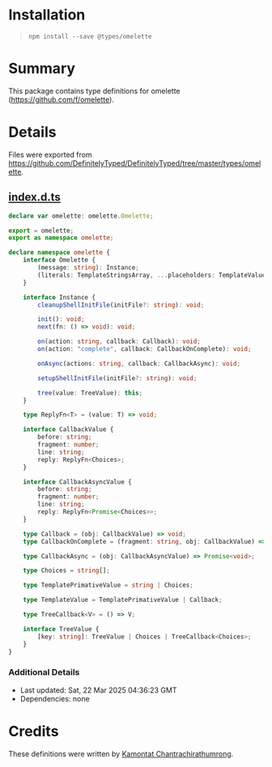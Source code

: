 # Installation
> `npm install --save @types/omelette`

# Summary
This package contains type definitions for omelette (https://github.com/f/omelette).

# Details
Files were exported from https://github.com/DefinitelyTyped/DefinitelyTyped/tree/master/types/omelette.
## [index.d.ts](https://github.com/DefinitelyTyped/DefinitelyTyped/tree/master/types/omelette/index.d.ts)
````ts
declare var omelette: omelette.Omelette;

export = omelette;
export as namespace omelette;

declare namespace omelette {
    interface Omelette {
        (message: string): Instance;
        (literals: TemplateStringsArray, ...placeholders: TemplateValue[]): Instance;
    }

    interface Instance {
        cleanupShellInitFile(initFile?: string): void;

        init(): void;
        next(fn: () => void): void;

        on(action: string, callback: Callback): void;
        on(action: "complete", callback: CallbackOnComplete): void;

        onAsync(actions: string, callback: CallbackAsync): void;

        setupShellInitFile(initFile?: string): void;

        tree(value: TreeValue): this;
    }

    type ReplyFn<T> = (value: T) => void;

    interface CallbackValue {
        before: string;
        fragment: number;
        line: string;
        reply: ReplyFn<Choices>;
    }

    interface CallbackAsyncValue {
        before: string;
        fragment: number;
        line: string;
        reply: ReplyFn<Promise<Choices>>;
    }

    type Callback = (obj: CallbackValue) => void;
    type CallbackOnComplete = (fragment: string, obj: CallbackValue) => void;

    type CallbackAsync = (obj: CallbackAsyncValue) => Promise<void>;

    type Choices = string[];

    type TemplatePrimativeValue = string | Choices;

    type TemplateValue = TemplatePrimativeValue | Callback;

    type TreeCallback<V> = () => V;

    interface TreeValue {
        [key: string]: TreeValue | Choices | TreeCallback<Choices>;
    }
}

````

### Additional Details
 * Last updated: Sat, 22 Mar 2025 04:36:23 GMT
 * Dependencies: none

# Credits
These definitions were written by [Kamontat Chantrachirathumrong](https://github.com/kamontat).
